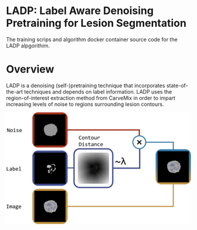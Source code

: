 # LADP: Label Aware Denoising Pretraining for Lesion Segmentation

The training scrips and algorithm docker container source code for the LADP alpgorithim.

# Overview
LADP is a denoising (self-)pretraining technique that incorporates state-of-the-art techniques and depends on label information. LADP uses the region-of-interest extraction method from CarveMix in order to impart increasing levels of noise to regions surrounding lesion contours. 

![Screenshot](overview.png)
